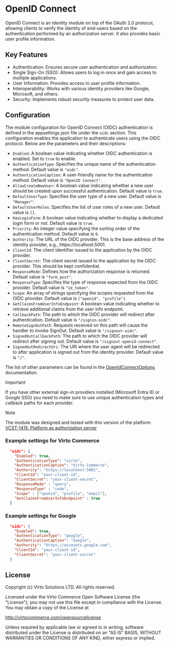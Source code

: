 # OpenID Connect
OpenID Connect is an identity module on top of the OAuth 2.0 protocol, allowing clients to verify the identity of end-users based on the authentication performed by an authorization server. It also provides basic user profile information.

## Key Features
* Authentication: Ensures secure user authentication and authorization.
* Single Sign-On (SSO): Allows users to log in once and gain access to multiple applications.
* User Information: Provides access to user profile information.
* Interoperability: Works with various identity providers like Google, Microsoft, and others.
* Security: Implements robust security measures to protect user data.

## Configuration
The module configuration for OpenID Connect (OIDC) authentication is defined in the appsettings.json file under the `oidc` section. This configuration enables the application to authenticate users using the OIDC protocol. Below are the parameters and their descriptions:

* `Enabled`: A boolean value indicating whether OIDC authentication is enabled. Set to `true` to enable.
* `AuthenticationType`: Specifies the unique name of the authentication method. Default value is `"oidc"`.
* `AuthenticationCaption`: A user-friendly name for the authentication method. Default value is `"OpenID Connect"`.
* `AllowCreateNewUser`: A boolean value indicating whether a new user should be created upon successful authentication. Default value is `true`.
* `DefaultUserType`: Specifies the user type of a new user. Default value is `"Manager"`.
* `DefaultUserRoles`: Specifies the list of user roles of a new user. Default value is `[]`.
* `HasLoginForm`: A boolean value indicating whether to display a dedicated login form or not. Default value is `true`.
* `Priority`: An integer value specifying the sorting order of the authentication method. Default value is `0`.
* `Authority`: The URL of the OIDC provider. This is the base address of the identity provider, e.g., https://localhost:5001.
* `ClientId`: The client identifier issued to the application by the OIDC provider.
* `ClientSecret`: The client secret issued to the application by the OIDC provider. This should be kept confidential.
* `ResponseMode`: Defines how the authorization response is returned. Default value is `"form_post"`.
* `ResponseType`: Specifies the type of response expected from the OIDC provider. Default value is `"id_token"`.
* `Scope`: An array of strings specifying the scopes requested from the OIDC provider. Default value is `["openid", "profile"]`.
* `GetClaimsFromUserInfoEndpoint`: A boolean value indicating whether to retrieve additional claims from the user info endpoint.
* `CallbackPath`: The path to which the OIDC provider will redirect after authentication. Default value is `"/signin-oidc"`.
* `RemoteSignOutPath`: Requests received on this path will cause the handler to invoke SignOut. Default value is `"/signout-oidc"`.
* `SignedOutCallbackPath`: The path to which the OIDC provider will redirect after signing out. Default value is `"/signout-openid-connect"`.
* `SignedOutRedirectUri`: The URI where the user agent will be redirected to after application is signed out from the identity provider. Default value is `"/"`.

The list of other parameters can be found in the [OpenIdConnectOptions](https://learn.microsoft.com/en-us/dotnet/api/microsoft.aspnetcore.builder.openidconnectoptions?view=aspnetcore-1.1&viewFallbackFrom=aspnetcore-8.0) documentation.

> [!IMPORTANT] 
> If you have other external sign-in providers installed (Microsoft Entra ID or Google SSO) you need to make sure to use unique authentication types and callback paths for each provider.

> [!NOTE]
> The module was designed and tested with this version of the platform [VCST-1415: Platform as authorization server](https://github.com/VirtoCommerce/vc-platform/pull/2809)

### Example settings for Virto Commerce
```json
  "oidc": {
    "Enabled": true,
    "AuthenticationType": "virto",
    "AuthenticationCaption": "Virto Commerce",
    "Authority": "https://localhost:5001",
    "ClientId": "your-client-id",
    "ClientSecret": "your-client-secret",
    "ResponseMode" : "query",
    "ResponseType" : "code",
    "Scope" : ["openid", "profile", "email"],
    "GetClaimsFromUserInfoEndpoint" : true
  }
```

### Example settings for Google
```json
  "oidc": {
    "Enabled": true,
    "AuthenticationType": "google",
    "AuthenticationCaption": "Google",
    "Authority": "https://accounts.google.com",
    "ClientId": "your-client-id",
    "ClientSecret": "your-client-secret"
  }
```

## License
Copyright (c) Virto Solutions LTD.  All rights reserved.

Licensed under the Virto Commerce Open Software License (the "License"); you
may not use this file except in compliance with the License. You may
obtain a copy of the License at

http://virtocommerce.com/opensourcelicense

Unless required by applicable law or agreed to in writing, software
distributed under the License is distributed on an "AS IS" BASIS,
WITHOUT WARRANTIES OR CONDITIONS OF ANY KIND, either express or
implied.
